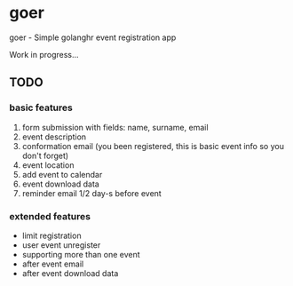 # goer
goer - Simple golanghr event registration app

Work in progress...

## TODO

### basic features
1. form submission with fields: name, surname, email
2. event description
3. conformation email (you been registered, this is basic event info so you don't forget)
4. event location
5. add event to calendar
6. event download data
7. reminder email 1/2 day-s before event

### extended features
- limit registration
- user event unregister
- supporting more than one event
- after event email
- after event download data
